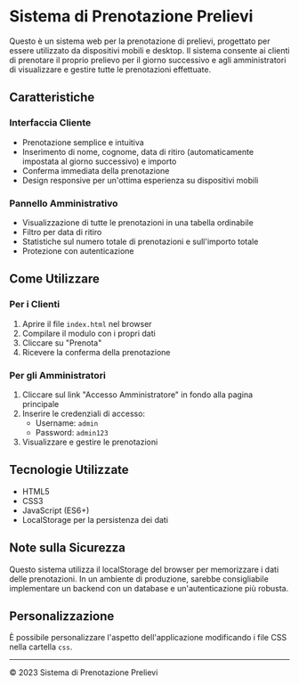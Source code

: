 # Sistema di Prenotazione Prelievi

Questo è un sistema web per la prenotazione di prelievi, progettato per essere utilizzato da dispositivi mobili e desktop. Il sistema consente ai clienti di prenotare il proprio prelievo per il giorno successivo e agli amministratori di visualizzare e gestire tutte le prenotazioni effettuate.

## Caratteristiche

### Interfaccia Cliente
- Prenotazione semplice e intuitiva
- Inserimento di nome, cognome, data di ritiro (automaticamente impostata al giorno successivo) e importo
- Conferma immediata della prenotazione
- Design responsive per un'ottima esperienza su dispositivi mobili

### Pannello Amministrativo
- Visualizzazione di tutte le prenotazioni in una tabella ordinabile
- Filtro per data di ritiro
- Statistiche sul numero totale di prenotazioni e sull'importo totale
- Protezione con autenticazione

## Come Utilizzare

### Per i Clienti
1. Aprire il file `index.html` nel browser
2. Compilare il modulo con i propri dati
3. Cliccare su "Prenota"
4. Ricevere la conferma della prenotazione

### Per gli Amministratori
1. Cliccare sul link "Accesso Amministratore" in fondo alla pagina principale
2. Inserire le credenziali di accesso:
   - Username: `admin`
   - Password: `admin123`
3. Visualizzare e gestire le prenotazioni

## Tecnologie Utilizzate

- HTML5
- CSS3
- JavaScript (ES6+)
- LocalStorage per la persistenza dei dati

## Note sulla Sicurezza

Questo sistema utilizza il localStorage del browser per memorizzare i dati delle prenotazioni. In un ambiente di produzione, sarebbe consigliabile implementare un backend con un database e un'autenticazione più robusta.

## Personalizzazione

È possibile personalizzare l'aspetto dell'applicazione modificando i file CSS nella cartella `css`.

---

© 2023 Sistema di Prenotazione Prelievi